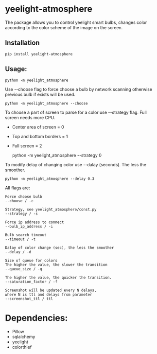 # yeelight-atmosphere

The package allows you to control yeelight smart bulbs, changes color according to the color scheme of the image on the
screen.

## Installation

    pip install yeelight-atmosphere

## Usage:

    python -m yeelight_atmosphere

Use --choose flag to force choose a bulb by network scanning otherwise previous bulb if exists will be used.

    python -m yeelight_atmosphere --choose

To choose a part of screen to parse for a color use --strategy flag. Full screen needs more CPU.

- Center area of screen = 0
- Top and bottom borders = 1
- Full screen = 2


    python -m yeelight_atmosphere --strategy 0

To modify delay of changing color use --dalay (seconds). The less the smoother.

    python -m yeelight_atmosphere --delay 0.3

All flags are:

    Force choose bulb
    --choose / -c

    Strategy, see yeelight_atmosphere/const.py
    --strategy / -s

    Force ip address to connect
    --bulb_ip_address / -i

    Bulb search timeout
    --timeout / -t

    Dalay of color change (sec), the less the smoother
    --delay / -d
    
    Size of queue for colors
    The higher the value, the slower the transition
    --queue_size / -q

    The higher the value, the quicker the transition.
    --saturation_factor / -f

    Screenshot will be updated every N delays, 
    where N is ttl and delays from parameter
    --screenshot_ttl / ttl 

# Dependencies:

- Pillow
- sqlalchemy
- yeelight
- colorthief